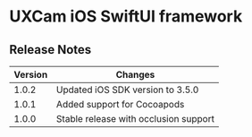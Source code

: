 # UXCam iOS SwiftUI framework


## Release Notes ##

Version   | Changes
---------- | ----------
1.0.2   | Updated iOS SDK version to 3.5.0
1.0.1   | Added support for Cocoapods
1.0.0   | Stable release with occlusion support

